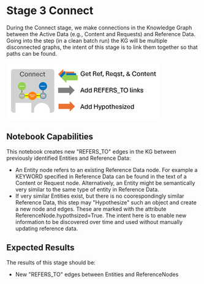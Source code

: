 # Stage 3 Connect
During the Connect stage, we make connections in the Knowledge Graph between the Active Data (e.g., Content and Requests) and Reference Data. Going into the step (in a clean batch run) the KG will be multiple disconnected graphs, the intent of this stage is to link them together so that paths can be found.

![diagram](./Stage_3_Connect.png)

## Notebook Capabilities

This notebook creates new "REFERS_TO" edges in the KG between previously identified Entities and Reference Data:
* An Entity node refers to an existing Reference Data node. For example a KEYWORD specified in Reference Data can be found in the text of a Content or Request node. Alternatively, an Entity might be semantically very similar to the same type of entity in Reference Data. 
* If very similar Entities exist, but there is no coorespondingly similar Reference Data, this step may "Hypothesize" such an object and create a new node and edges. These are marked with the attribute ReferenceNode.hypothsized=True. The intent here is to enable new information to be discovered over time and used without manually updating reference data.

## Expected Results

The results of this stage should be:
- New "REFERS_TO" edges between Entities and ReferenceNodes